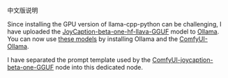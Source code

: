中文版说明

Since installing the GPU version of llama-cpp-python can be challenging, I have uploaded the [JoyCaption-beta-one-hf-llava-GGUF](https://huggingface.co/mradermacher/llama-joycaption-beta-one-hf-llava-GGUF) model to [Ollama](https://ollama.com/). You can now use [these models](https://ollama.com/aha2025/llama-joycaption-beta-one-hf-llava) by installing Ollama and the [ComfyUI-Ollama](https://github.com/stavsap/comfyui-ollama).

I have separated the prompt template used by the [ComfyUI-joycaption-beta-one-GGUF](https://github.com/judian17/ComfyUI-joycaption-beta-one-GGUF) node into this dedicated node. 

